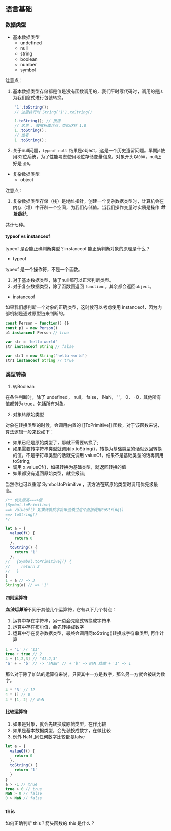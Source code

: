 ## 语言基础

### 数据类型
- 基本数据类型
    - undefined
    - null
    - string
    - boolean
    - number
    - symbol

注意点：
1. 基本数据类型存储都是值是没有函数调用的，我们平时写代码时，调用的是js为我们隐式进行包装转换。
```javascript
    '1'.toString();
    // 这里执行时 String('1').toString()

    1.toString(); // 报错
    // 这里 . 被解析成浮点，类似这样 1.0
    1..toString();
    // 或者
    1 .toString();
```
2. 关于null问题，`typeof null` 结果是object，这是一个历史遗留问题。早期js使用32位系统，为了性能考虑使用地位存储变量信息，对象开头以`000`，null正好是 `全0`。

- 复杂数据类型
    - object

注意点：
1. 复杂数据类型存储（栈）是地址指针，创建一个复杂数据类型时，计算机会在内存（堆）中开辟一个空间，为我们存储值。当我们操作变量时实质是操作 ***地址指针***。

共计七种。

#### typeof vs instanceof
typeof 是否能正确判断类型？instanceof 能正确判断对象的原理是什么？
- typeof

typeof 是一个操作符，不是一个函数。
1. 对于基本数据类型，除了null都可以正常判断类型。
2. 对于复杂数据类型，除了函数回返回 `function` ，其余都会返回`object`。

- instanceof

如果我们想判断一个对象的正确类型，这时候可以考虑使用 instanceof，因为内部机制是通过原型链来判断的。

```javascript
const Person = function() {}
const p1 = new Person()
p1 instanceof Person // true

var str = 'hello world'
str instanceof String // false

var str1 = new String('hello world')
str1 instanceof String // true
```


### 类型转换

1. 转Boolean

在条件判断时，除了 undefined， null， false， NaN， ''， 0， -0，其他所有值都转为 true，包括所有对象。

2. 对象转原始类型

对象在转换类型的时候，会调用内置的 [[ToPrimitive]] 函数，对于该函数来说，算法逻辑一般来说如下：

- 如果已经是原始类型了，那就不需要转换了;
- 如果需要转字符串类型就调用 x.toString()，转换为基础类型的话就返回转换的值。不是字符串类型的话就先调用 valueOf，结果不是基础类型的话再调用 toString;
- 调用 x.valueOf()，如果转换为基础类型，就返回转换的值
- 如果都没有返回原始类型，就会报错;

当然你也可以重写 Symbol.toPrimitive ，该方法在转原始类型时调用优先级最高。
```javascript
/** 优先级高===>低
[Symbol.toPrimitive]
==> valueof() 如果转换成字符串会跳过这个直接调用toString()
==> toString()
*/

let a = {
  valueOf() {
    return 0
  },
  toString() {
    return '1'
  },
//   [Symbol.toPrimitive]() {
//     return 2
//   }
}
1 + a // => 3
String(a) // => '1'
```

#### 四则运算符

***加法运算符***不同于其他几个运算符，它有以下几个特点：

1. 运算中存在字符串，另一边会先隐式转换成字符串
2. 运算中存在布尔值，会先转换成数字
3. 运算中存在复杂数据类型，最终会调用同toString()转换成字符串类型, 再作计算
```javascript
1 + '1' // '11'
true + true // 2
4 + [1,2,3] // "41,2,3"
'a' + + 'b' // -> "aNaN" // + 'b' => NaN 就像 + '1' => 1
```

那么对于除了加法的运算符来说，只要其中一方是数字，那么另一方就会被转为数字。

```javascript
4 * '3' // 12
4 * [] // 0
4 * [1, 2] // NaN
```

#### 比较运算符

1. 如果是对象，就会先转换成原始类型，在作比较
2. 如果是基本数据类型，会先装换成数字，在做比较
3. 例外 NaN ,同任何数字比较都是false

```javascript
let a = {
  valueOf() {
    return 0
  },
  toString() {
    return '1'
  }
}
a > -1 // true
true > 0 // true
NaN > 0 // false
0 > NaN // false
```

### this

如何正确判断 this？箭头函数的 this 是什么？


